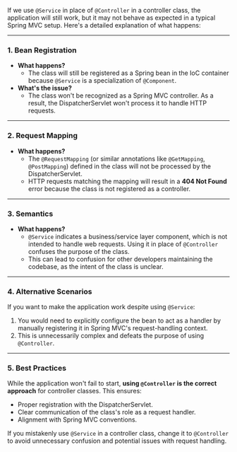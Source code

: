 If we use `@Service` in place of `@Controller` in a controller class, the application will still work, but it may not behave as expected in a typical Spring MVC setup. Here's a detailed explanation of what happens:

---

### 1. **Bean Registration**
- **What happens?**
  - The class will still be registered as a Spring bean in the IoC container because `@Service` is a specialization of `@Component`.
- **What's the issue?**
  - The class won't be recognized as a Spring MVC controller. As a result, the DispatcherServlet won't process it to handle HTTP requests.

---

### 2. **Request Mapping**
- **What happens?**
  - The `@RequestMapping` (or similar annotations like `@GetMapping`, `@PostMapping`) defined in the class will not be processed by the DispatcherServlet.
  - HTTP requests matching the mapping will result in a **404 Not Found** error because the class is not registered as a controller.

---

### 3. **Semantics**
- **What happens?**
  - `@Service` indicates a business/service layer component, which is not intended to handle web requests. Using it in place of `@Controller` confuses the purpose of the class.
  - This can lead to confusion for other developers maintaining the codebase, as the intent of the class is unclear.

---

### 4. **Alternative Scenarios**
If you want to make the application work despite using `@Service`:
1. You would need to explicitly configure the bean to act as a handler by manually registering it in Spring MVC's request-handling context.
2. This is unnecessarily complex and defeats the purpose of using `@Controller`.

---

### 5. **Best Practices**
While the application won't fail to start, **using `@Controller` is the correct approach** for controller classes. This ensures:
- Proper registration with the DispatcherServlet.
- Clear communication of the class's role as a request handler.
- Alignment with Spring MVC conventions.

If you mistakenly use `@Service` in a controller class, change it to `@Controller` to avoid unnecessary confusion and potential issues with request handling.
